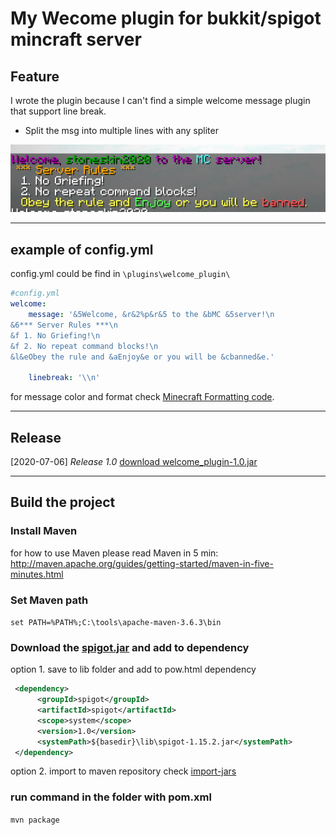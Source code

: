 # My Wecome plugin for bukkit/spigot mincraft server

## Feature

I wrote the plugin because I can't find a simple welcome message plugin that support line break.

- Split the msg into multiple lines with any spliter 

![screenshot](./screenshot.jpg)

------

## example of config.yml

config.yml could be find in `\plugins\welcome_plugin\`

```yml
#config.yml
welcome:
    message: '&5Welcome, &r&2%p&r&5 to the &bMC &5server!\n
&6*** Server Rules ***\n
&f 1. No Griefing!\n
&f 2. No repeat command blocks!\n
&l&eObey the rule and &aEnjoy&e or you will be &cbanned&e.'

    linebreak: '\\n'
```

for message color and format check [Minecraft Formatting code](https://minecraft.gamepedia.com/Formatting_codes).

------

## Release

[2020-07-06] *Release 1.0* [download welcome_plugin-1.0.jar](./release/welcome_plugin-1.0.jar)

------

## Build the project

### Install Maven

for how to use Maven please read Maven in 5 min:
<http://maven.apache.org/guides/getting-started/maven-in-five-minutes.html>

### Set Maven path

`set PATH=%PATH%;C:\tools\apache-maven-3.6.3\bin`

### Download the [spigot.jar](./lib/spigot-1.15.2.jar) and add to dependency

option 1. save to lib folder and add to pow.html dependency

   ```xml
    <dependency>
         <groupId>spigot</groupId>
         <artifactId>spigot</artifactId>
         <scope>system</scope>
         <version>1.0</version>
         <systemPath>${basedir}\lib\spigot-1.15.2.jar</systemPath>
    </dependency>
   ```

option 2. import to maven repository
check [import-jars](http://maven.apache.org/general.html#importing-jars)

### run command in the folder with pom.xml

`mvn package`
